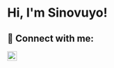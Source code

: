 <h1>Hi, I'm Sinovuyo!</h1>



<h2> 🤳 Connect with me:</h2>

[<img align="left" alt="SinovuyoMathungana | LinkedIn" width="22px" src="https://cdn.jsdelivr.net/npm/simple-icons@v3/icons/linkedin.svg" />][linkedin]

[linkedin]: www.linkedin.com/in/sinovuyo-mathungana-217177351

<!--
**joshmadakor1/joshmadakor1** is a ✨ _special_ ✨ repository because its `README.md` (this file) appears on your GitHub profile.

Here are some ideas to get you started:

- 🔭 I’m currently working on ...
- 🌱 I’m currently learning ...
- 👯 I’m looking to collaborate on ...
- 🤔 I’m looking for help with ...
- 💬 Ask me about ...
- 📫 How to reach me: ...
- 😄 Pronouns: ...
- ⚡ Fun fact: ...
-->
